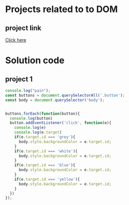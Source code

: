 # Projects related to to DOM

## project link
[Click here](https://stackblitz.com/edit/dom-project-chaiaurcode-nspsmcgy?file=index.html)

# Solution code

## project 1

```javascript
console.log("pain");
const buttons = document.querySelectorAll('.button');
const body = document.querySelector('body');


buttons.forEach(function(button){
  console.log(button)
  button.addEventListener('click', function(e){
    console.log(e)
    console.log(e.target)
    if(e.target.id === 'grey'){
      body.style.backgroundColor = e.target.id;
    }
    if(e.target.id === 'white'){
      body.style.backgroundColor = e.target.id;
    }
    if(e.target.id === 'blue'){
      body.style.backgroundColor = e.target.id;
    }
    if(e.target.id === 'yellow'){
      body.style.backgroundColor = e.target.id;
    }
  })
});

```